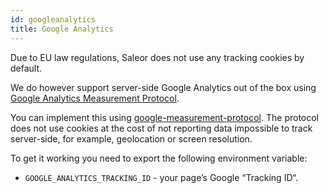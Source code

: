 ```yaml
---
id: googleanalytics
title: Google Analytics
---
```


Due to EU law regulations, Saleor does not use any tracking cookies by default.

We do however support server-side Google Analytics out of the box using [Google Analytics Measurement Protocol](https://developers.google.com/analytics/devguides/collection/protocol/v1/).

You can implement this using [google-measurement-protocol](https://pypi.python.org/pypi/google-measurement-protocol). The protocol does not use cookies at the cost of not reporting data impossible to track server-side, for example, geolocation or screen resolution.

To get it working you need to export the following environment variable:

- `GOOGLE_ANALYTICS_TRACKING_ID` - your page’s Google “Tracking ID“.